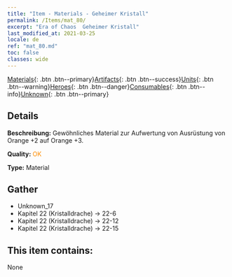 ```yaml
---
title: "Item - Materials - Geheimer Kristall"
permalink: /Items/mat_80/
excerpt: "Era of Chaos  Geheimer Kristall"
last_modified_at: 2021-03-25
locale: de
ref: "mat_80.md"
toc: false
classes: wide
---
```

 [Materials](/de/Items/){: .btn .btn--primary}[Artifacts](/de/Items/Artifacts/){: .btn .btn--success}[Units](/de/Items/Units/){: .btn .btn--warning}[Heroes](/de/Items/Heroes/){: .btn .btn--danger}[Consumables](/de/Items/Consumables/){: .btn .btn--info}[Unknown](/de/Items/Unknown/){: .btn .btn--primary}

## Details
 **Beschreibung:** Gewöhnliches Material zur Aufwertung von Ausrüstung von Orange +2 auf Orange +3.

 **Quality:** <span style="color: #FF8C00">OK</span>

 **Type:** Material

## Gather

*    Unknown_17 
*    Kapitel 22 (Kristalldrache) -> 22-6 
*    Kapitel 22 (Kristalldrache) -> 22-12 
*    Kapitel 22 (Kristalldrache) -> 22-15 

## This item contains:

  None

